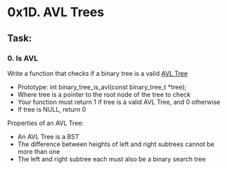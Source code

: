 # 0x1D. AVL Trees

## Task:

### 0. Is AVL
Write a function that checks if a binary tree is a valid [AVL Tree](https://en.wikipedia.org/wiki/AVL_tree)

* Prototype: int binary_tree_is_avl(const binary_tree_t *tree);
* Where tree is a pointer to the root node of the tree to check
* Your function must return 1 if tree is a valid AVL Tree, and 0 otherwise
* If tree is NULL, return 0

Properties of an AVL Tree:

* An AVL Tree is a BST
* The difference between heights of left and right subtrees cannot be more than one
* The left and right subtree each must also be a binary search tree
